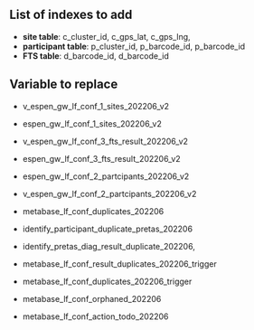 ## List of indexes to add

- **site table**: c_cluster_id, c_gps_lat, c_gps_lng,
- **participant table**: p_cluster_id, p_barcode_id, p_barcode_id
- **FTS table**: d_barcode_id, d_barcode_id

## Variable to replace

- v_espen_gw_lf_conf_1_sites_202206_v2

- espen_gw_lf_conf_1_sites_202206_v2

- v_espen_gw_lf_conf_3_fts_result_202206_v2

- espen_gw_lf_conf_3_fts_result_202206_v2

- espen_gw_lf_conf_2_partcipants_202206_v2

- v_espen_gw_lf_conf_2_partcipants_202206_v2

- metabase_lf_conf_duplicates_202206
- identify_participant_duplicate_pretas_202206
- identify_pretas_diag_result_duplicate_202206,
- metabase_lf_conf_result_duplicates_202206_trigger
- metabase_lf_conf_duplicates_202206_trigger
- metabase_lf_conf_orphaned_202206
- metabase_lf_conf_action_todo_202206
